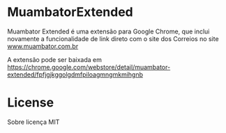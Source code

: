 # MuambatorExtended
Muambator Extended é uma extensão para Google Chrome, que inclui novamente a 
funcionalidade de link direto com o site dos Correios no site www.muambator.com.br

A extensão pode ser baixada em https://chrome.google.com/webstore/detail/muambator-extended/fpfjgjkggolgdmfpiloagmngmkmihgnb

# License
Sobre licença MIT
